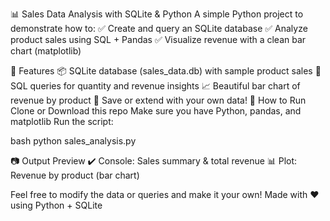 📊 Sales Data Analysis with SQLite & Python
A simple Python project to demonstrate how to:
✅ Create and query an SQLite database
✅ Analyze product sales using SQL + Pandas
✅ Visualize revenue with a clean bar chart (matplotlib)

🔧 Features
📦 SQLite database (sales_data.db) with sample product sales
🧠 SQL queries for quantity and revenue insights
📈 Beautiful bar chart of revenue by product
💾 Save or extend with your own data!
🚀 How to Run
Clone or Download this repo
Make sure you have Python, pandas, and matplotlib
Run the script:

bash
python sales_analysis.py

📷 Output Preview
✔️ Console: Sales summary & total revenue
📊 Plot: Revenue by product (bar chart)

Feel free to modify the data or queries and make it your own!
Made with ❤️ using Python + SQLite

